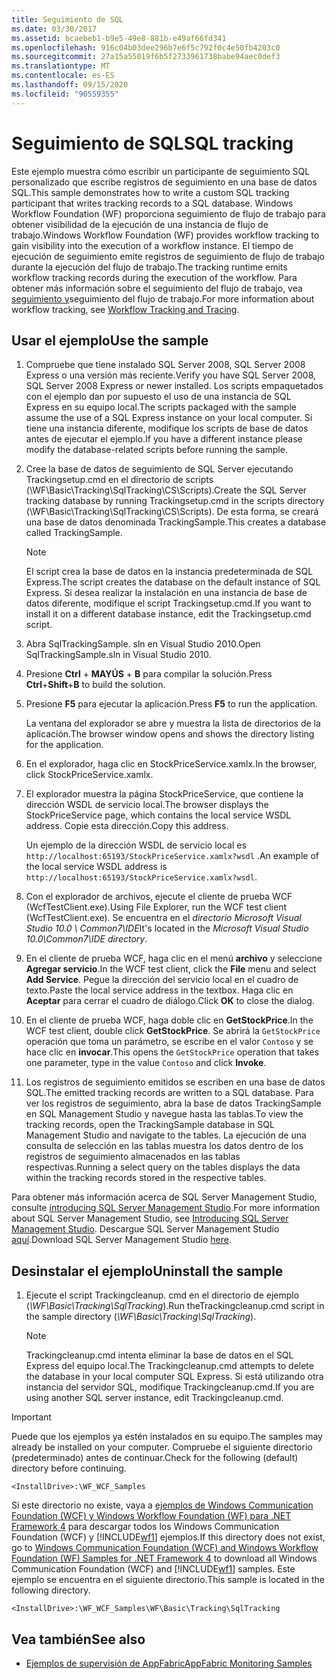 ```yaml
---
title: Seguimiento de SQL
ms.date: 03/30/2017
ms.assetid: bcaebeb1-b9e5-49e8-881b-e49af66fd341
ms.openlocfilehash: 916c04b03dee296b7e6f5c792f0c4e50fb4203c0
ms.sourcegitcommit: 27a15a55019f6b5f2733961738babe94aec0def3
ms.translationtype: MT
ms.contentlocale: es-ES
ms.lasthandoff: 09/15/2020
ms.locfileid: "90559355"
---
```

# <a name="sql-tracking"></a><span data-ttu-id="f6472-102">Seguimiento de SQL</span><span class="sxs-lookup"><span data-stu-id="f6472-102">SQL tracking</span></span>

<span data-ttu-id="f6472-103">Este ejemplo muestra cómo escribir un participante de seguimiento SQL personalizado que escribe registros de seguimiento en una base de datos SQL.</span><span class="sxs-lookup"><span data-stu-id="f6472-103">This sample demonstrates how to write a custom SQL tracking participant that writes tracking records to a SQL database.</span></span> <span data-ttu-id="f6472-104">Windows Workflow Foundation (WF) proporciona seguimiento de flujo de trabajo para obtener visibilidad de la ejecución de una instancia de flujo de trabajo.</span><span class="sxs-lookup"><span data-stu-id="f6472-104">Windows Workflow Foundation (WF) provides workflow tracking to gain visibility into the execution of a workflow instance.</span></span> <span data-ttu-id="f6472-105">El tiempo de ejecución de seguimiento emite registros de seguimiento de flujo de trabajo durante la ejecución del flujo de trabajo.</span><span class="sxs-lookup"><span data-stu-id="f6472-105">The tracking runtime emits workflow tracking records during the execution of the workflow.</span></span> <span data-ttu-id="f6472-106">Para obtener más información sobre el seguimiento del flujo de trabajo, vea [seguimiento y](../workflow-tracking-and-tracing.md)seguimiento del flujo de trabajo.</span><span class="sxs-lookup"><span data-stu-id="f6472-106">For more information about workflow tracking, see [Workflow Tracking and Tracing](../workflow-tracking-and-tracing.md).</span></span>

## <a name="use-the-sample"></a><span data-ttu-id="f6472-107">Usar el ejemplo</span><span class="sxs-lookup"><span data-stu-id="f6472-107">Use the sample</span></span>

1. <span data-ttu-id="f6472-108">Compruebe que tiene instalado SQL Server 2008, SQL Server 2008 Express o una versión más reciente.</span><span class="sxs-lookup"><span data-stu-id="f6472-108">Verify you have SQL Server 2008, SQL Server 2008 Express or newer installed.</span></span> <span data-ttu-id="f6472-109">Los scripts empaquetados con el ejemplo dan por supuesto el uso de una instancia de SQL Express en su equipo local.</span><span class="sxs-lookup"><span data-stu-id="f6472-109">The scripts packaged with the sample assume the use of a SQL Express instance on your local computer.</span></span> <span data-ttu-id="f6472-110">Si tiene una instancia diferente, modifique los scripts de base de datos antes de ejecutar el ejemplo.</span><span class="sxs-lookup"><span data-stu-id="f6472-110">If you have a different instance please modify the database-related scripts before running the sample.</span></span>

2. <span data-ttu-id="f6472-111">Cree la base de datos de seguimiento de SQL Server ejecutando Trackingsetup.cmd en el directorio de scripts (\WF\Basic\Tracking\SqlTracking\CS\Scripts).</span><span class="sxs-lookup"><span data-stu-id="f6472-111">Create the SQL Server tracking database by running Trackingsetup.cmd in the scripts directory (\WF\Basic\Tracking\SqlTracking\CS\Scripts).</span></span> <span data-ttu-id="f6472-112">De esta forma, se creará una base de datos denominada TrackingSample.</span><span class="sxs-lookup"><span data-stu-id="f6472-112">This creates a database called TrackingSample.</span></span>

   > [!NOTE]
   > <span data-ttu-id="f6472-113">El script crea la base de datos en la instancia predeterminada de SQL Express.</span><span class="sxs-lookup"><span data-stu-id="f6472-113">The script creates the database on the default instance of SQL Express.</span></span> <span data-ttu-id="f6472-114">Si desea realizar la instalación en una instancia de base de datos diferente, modifique el script Trackingsetup.cmd.</span><span class="sxs-lookup"><span data-stu-id="f6472-114">If you want to install it on a different database instance, edit the Trackingsetup.cmd script.</span></span>

3. <span data-ttu-id="f6472-115">Abra SqlTrackingSample. sln en Visual Studio 2010.</span><span class="sxs-lookup"><span data-stu-id="f6472-115">Open SqlTrackingSample.sln in Visual Studio 2010.</span></span>

4. <span data-ttu-id="f6472-116">Presione **Ctrl** + **MAYÚS** + **B** para compilar la solución.</span><span class="sxs-lookup"><span data-stu-id="f6472-116">Press **Ctrl**+**Shift**+**B** to build the solution.</span></span>

5. <span data-ttu-id="f6472-117">Presione **F5** para ejecutar la aplicación.</span><span class="sxs-lookup"><span data-stu-id="f6472-117">Press **F5** to run the application.</span></span>

   <span data-ttu-id="f6472-118">La ventana del explorador se abre y muestra la lista de directorios de la aplicación.</span><span class="sxs-lookup"><span data-stu-id="f6472-118">The browser window opens and shows the directory listing for the application.</span></span>

6. <span data-ttu-id="f6472-119">En el explorador, haga clic en StockPriceService.xamlx.</span><span class="sxs-lookup"><span data-stu-id="f6472-119">In the browser, click StockPriceService.xamlx.</span></span>

7. <span data-ttu-id="f6472-120">El explorador muestra la página StockPriceService, que contiene la dirección WSDL de servicio local.</span><span class="sxs-lookup"><span data-stu-id="f6472-120">The browser displays the StockPriceService page, which contains the local service WSDL address.</span></span> <span data-ttu-id="f6472-121">Copie esta dirección.</span><span class="sxs-lookup"><span data-stu-id="f6472-121">Copy this address.</span></span>

   <span data-ttu-id="f6472-122">Un ejemplo de la dirección WSDL de servicio local es `http://localhost:65193/StockPriceService.xamlx?wsdl` .</span><span class="sxs-lookup"><span data-stu-id="f6472-122">An example of the local service WSDL address is `http://localhost:65193/StockPriceService.xamlx?wsdl`.</span></span>

8. <span data-ttu-id="f6472-123">Con el explorador de archivos, ejecute el cliente de prueba WCF (WcfTestClient.exe).</span><span class="sxs-lookup"><span data-stu-id="f6472-123">Using File Explorer, run the WCF test client (WcfTestClient.exe).</span></span> <span data-ttu-id="f6472-124">Se encuentra en el *directorio Microsoft Visual Studio 10.0 \ Common7\IDE*</span><span class="sxs-lookup"><span data-stu-id="f6472-124">It's located in the *Microsoft Visual Studio 10.0\Common7\IDE directory*.</span></span>

9. <span data-ttu-id="f6472-125">En el cliente de prueba WCF, haga clic en el menú **archivo** y seleccione **Agregar servicio**.</span><span class="sxs-lookup"><span data-stu-id="f6472-125">In the WCF test client, click the **File** menu and select **Add Service**.</span></span> <span data-ttu-id="f6472-126">Pegue la dirección del servicio local en el cuadro de texto.</span><span class="sxs-lookup"><span data-stu-id="f6472-126">Paste the local service address in the textbox.</span></span> <span data-ttu-id="f6472-127">Haga clic en **Aceptar** para cerrar el cuadro de diálogo.</span><span class="sxs-lookup"><span data-stu-id="f6472-127">Click **OK** to close the dialog.</span></span>

10. <span data-ttu-id="f6472-128">En el cliente de prueba WCF, haga doble clic en **GetStockPrice**.</span><span class="sxs-lookup"><span data-stu-id="f6472-128">In the WCF test client, double click **GetStockPrice**.</span></span> <span data-ttu-id="f6472-129">Se abrirá la `GetStockPrice` operación que toma un parámetro, se escribe en el valor `Contoso` y se hace clic en **invocar**.</span><span class="sxs-lookup"><span data-stu-id="f6472-129">This opens the `GetStockPrice` operation that takes one parameter, type in the value `Contoso` and click **Invoke**.</span></span>

11. <span data-ttu-id="f6472-130">Los registros de seguimiento emitidos se escriben en una base de datos SQL.</span><span class="sxs-lookup"><span data-stu-id="f6472-130">The emitted tracking records are written to a SQL database.</span></span> <span data-ttu-id="f6472-131">Para ver los registros de seguimiento, abra la base de datos TrackingSample en SQL Management Studio y navegue hasta las tablas.</span><span class="sxs-lookup"><span data-stu-id="f6472-131">To view the tracking records, open the TrackingSample database in SQL Management Studio and navigate to the tables.</span></span> <span data-ttu-id="f6472-132">La ejecución de una consulta de selección en las tablas muestra los datos dentro de los registros de seguimiento almacenados en las tablas respectivas.</span><span class="sxs-lookup"><span data-stu-id="f6472-132">Running a select query on the tables displays the data within the tracking records stored in the respective tables.</span></span>

   <span data-ttu-id="f6472-133">Para obtener más información acerca de SQL Server Management Studio, consulte [introducing SQL Server Management Studio](/sql/ssms/sql-server-management-studio-ssms).</span><span class="sxs-lookup"><span data-stu-id="f6472-133">For more information about SQL Server Management Studio, see [Introducing SQL Server Management Studio](/sql/ssms/sql-server-management-studio-ssms).</span></span> <span data-ttu-id="f6472-134">Descargue SQL Server Management Studio [aquí](https://aka.ms/ssmsfullsetup).</span><span class="sxs-lookup"><span data-stu-id="f6472-134">Download SQL Server Management Studio [here](https://aka.ms/ssmsfullsetup).</span></span>

## <a name="uninstall-the-sample"></a><span data-ttu-id="f6472-135">Desinstalar el ejemplo</span><span class="sxs-lookup"><span data-stu-id="f6472-135">Uninstall the sample</span></span>

1. <span data-ttu-id="f6472-136">Ejecute el script Trackingcleanup. cmd en el directorio de ejemplo (*\WF\Basic\Tracking\SqlTracking*).</span><span class="sxs-lookup"><span data-stu-id="f6472-136">Run theTrackingcleanup.cmd script in the sample directory (*\WF\Basic\Tracking\SqlTracking*).</span></span>

    > [!NOTE]
    > <span data-ttu-id="f6472-137">Trackingcleanup.cmd intenta eliminar la base de datos en el SQL Express del equipo local.</span><span class="sxs-lookup"><span data-stu-id="f6472-137">The Trackingcleanup.cmd attempts to delete the database in your local computer SQL Express.</span></span> <span data-ttu-id="f6472-138">Si está utilizando otra instancia del servidor SQL, modifique Trackingcleanup.cmd.</span><span class="sxs-lookup"><span data-stu-id="f6472-138">If you are using another SQL server instance, edit Trackingcleanup.cmd.</span></span>

> [!IMPORTANT]
> <span data-ttu-id="f6472-139">Puede que los ejemplos ya estén instalados en su equipo.</span><span class="sxs-lookup"><span data-stu-id="f6472-139">The samples may already be installed on your computer.</span></span> <span data-ttu-id="f6472-140">Compruebe el siguiente directorio (predeterminado) antes de continuar.</span><span class="sxs-lookup"><span data-stu-id="f6472-140">Check for the following (default) directory before continuing.</span></span>
>
> `<InstallDrive>:\WF_WCF_Samples`
>
> <span data-ttu-id="f6472-141">Si este directorio no existe, vaya a [ejemplos de Windows Communication Foundation (WCF) y Windows Workflow Foundation (WF) para .NET Framework 4](https://www.microsoft.com/download/details.aspx?id=21459) para descargar todos los Windows Communication Foundation (WCF) y [!INCLUDE[wf1](../../../../includes/wf1-md.md)] ejemplos.</span><span class="sxs-lookup"><span data-stu-id="f6472-141">If this directory does not exist, go to [Windows Communication Foundation (WCF) and Windows Workflow Foundation (WF) Samples for .NET Framework 4](https://www.microsoft.com/download/details.aspx?id=21459) to download all Windows Communication Foundation (WCF) and [!INCLUDE[wf1](../../../../includes/wf1-md.md)] samples.</span></span> <span data-ttu-id="f6472-142">Este ejemplo se encuentra en el siguiente directorio.</span><span class="sxs-lookup"><span data-stu-id="f6472-142">This sample is located in the following directory.</span></span>
>
> `<InstallDrive>:\WF_WCF_Samples\WF\Basic\Tracking\SqlTracking`

## <a name="see-also"></a><span data-ttu-id="f6472-143">Vea también</span><span class="sxs-lookup"><span data-stu-id="f6472-143">See also</span></span>

- <span data-ttu-id="f6472-144">[Ejemplos de supervisión de AppFabric](/previous-versions/appfabric/ff383407(v=azure.10))</span><span class="sxs-lookup"><span data-stu-id="f6472-144">[AppFabric Monitoring Samples](/previous-versions/appfabric/ff383407(v=azure.10))</span></span>
